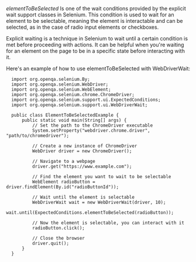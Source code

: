 *elementToBeSelected* 
Is one of the wait conditions provided by the explicit wait support classes in Selenium. This condition is used to wait for an element to be selectable, meaning the element is interactable and can be selected, as in the case of radio input elements or checkboxes.

Explicit waiting is a technique in Selenium to wait until a certain condition is met before proceeding with actions. It can be helpful when you're waiting for an element on the page to be in a specific state before interacting with it.

Here's an example of how to use elementToBeSelected with WebDriverWait:


      import org.openqa.selenium.By;
      import org.openqa.selenium.WebDriver;
      import org.openqa.selenium.WebElement;
      import org.openqa.selenium.chrome.ChromeDriver;
      import org.openqa.selenium.support.ui.ExpectedConditions;
      import org.openqa.selenium.support.ui.WebDriverWait;
      
      public class ElementToBeSelectedExample {
          public static void main(String[] args) {
              // Set the path to the ChromeDriver executable
              System.setProperty("webdriver.chrome.driver", "path/to/chromedriver");
      
              // Create a new instance of ChromeDriver
              WebDriver driver = new ChromeDriver();
      
              // Navigate to a webpage
              driver.get("https://www.example.com");
      
              // Find the element you want to wait to be selectable
              WebElement radioButton = driver.findElement(By.id("radioButtonId"));
      
              // Wait until the element is selectable
              WebDriverWait wait = new WebDriverWait(driver, 10);
              wait.until(ExpectedConditions.elementToBeSelected(radioButton));
      
              // Now the element is selectable, you can interact with it
              radioButton.click();
      
              // Close the browser
              driver.quit();
          }
      }
